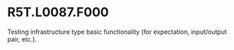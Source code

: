 # R5T.L0087.F000
Testing infrastructure type basic functionality (for expectation, input/output pair, etc.).